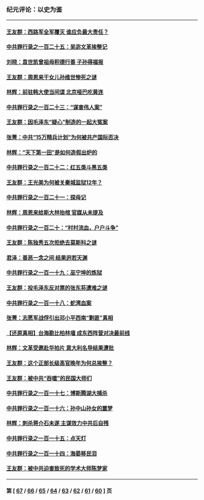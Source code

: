 ### 纪元评论：以史为鉴
---
#### [王友群：西路军全军覆灭 谁应负最大责任？](../../pages/nsc1028/n13975235.md) 
#### [中共罪行录之一百二十五：吴宓文革挨整记](../../pages/nsc1028/n13975630.md) 
#### [刘晓：袁世凯曾祖母积德行善 子孙得福报](../../pages/nsc1028/n13975138.md) 
#### [王友群：周恩来干女儿孙维世惨死之谜](../../pages/nsc1028/n13972452.md) 
#### [林辉：前驻韩大使当间谍 北京哑巴吃黄连](../../pages/nsc1028/n13971434.md) 
#### [中共罪行录之一百二十三：“谋害伟人案”](../../pages/nsc1028/n13972044.md) 
#### [王友群：因毛泽东“疑心”制造的一起大冤案](../../pages/nsc1028/n13967794.md) 
#### [张菁：中共“15万精兵计划”为何被共产国际否决](../../pages/nsc1028/n13967677.md) 
#### [林辉：“天下第一田”是如何造假出炉的](../../pages/nsc1028/n13965823.md) 
#### [中共罪行录之一百二十二：红五类斗黑五类](../../pages/nsc1028/n13965024.md) 
#### [王友群：王光美为何被关秦城监狱12年？](../../pages/nsc1028/n13963422.md) 
#### [中共罪行录之一百二十一：探母记](../../pages/nsc1028/n13961437.md) 
#### [林辉：周恩来给斯大林抬棺 官媒从未提及](../../pages/nsc1028/n13961173.md) 
#### [中共罪行录之一百二十：“村村流血，户户斗争”](../../pages/nsc1028/n13959433.md) 
#### [王友群：陈独秀五次拒绝去莫斯科之谜](../../pages/nsc1028/n13957232.md) 
#### [君泽：善恶一念之间 结果迥若天渊](../../pages/nsc1028/n13954961.md) 
#### [中共罪行录之一百一十九：巫宁坤的炼狱](../../pages/nsc1028/n13953203.md) 
#### [王友群：投毛泽东反对票的张东荪遭难之谜](../../pages/nsc1028/n13951901.md) 
#### [中共罪行录之一百一十八：蛇湾血案](../../pages/nsc1028/n13950784.md) 
#### [张菁：志愿军战俘引出邓小平西南“剿匪”真相](../../pages/nsc1028/n13950241.md) 
#### [【还原真相】台海勘比柏林墙 成东西阵营对决最前线](../../pages/nsc1028/n13948147.md) 
#### [林辉：文革受邀赴华拍片 意大利名导结果遭批](../../pages/nsc1028/n13945883.md) 
#### [王友群：这个正部长级高官晚年为何总挨整？](../../pages/nsc1028/n13943816.md) 
#### [王友群：被中共“吞噬”的民国大师们](../../pages/nsc1028/n13942620.md) 
#### [中共罪行录之一百一十七：博斯腾湖大捕杀](../../pages/nsc1028/n13939864.md) 
#### [中共罪行录之一百一十六：孙中山孙女的噩梦](../../pages/nsc1028/n13937214.md) 
#### [林辉：刺杀蒋介石未遂 主谋效力中共后自残](../../pages/nsc1028/n13935457.md) 
#### [中共罪行录之一百一十五：点天灯](../../pages/nsc1028/n13935336.md) 
#### [中共罪行录之一百一十四：海晏移民泪](../../pages/nsc1028/n13934634.md) 
#### [王友群：被中共迫害致死的学术大师陈梦家](../../pages/nsc1028/n13932885.md) 

---
#### 第 [ [67](./67.md) / [66](./66.md) / [65](./65.md) / [64](./64.md) / [63](./63.md) / [62](./62.md) / [61](./61.md) / [60](./60.md) ] 页
